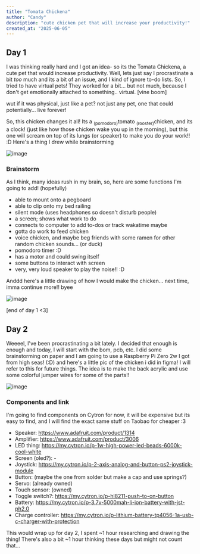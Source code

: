```yaml
---
title: "Tomata Chickena"
author: "Candy"
description: "cute chicken pet that will increase your productivity!"
created_at: "2025-06-05"
---
```


## Day 1
I was thinking really hard and I got an idea- so its the Tomata Chickena, a cute pet that would increase productivity. Well, lets just say I procrastinate a bit *too* much and its a bit of an issue, and I kind of ignore to-do lists. So, I tried to have virtual pets! They worked for a bit... but not much, because I don't get emotionally attached to something.. virtual. [vine boom]

wut if it was physical, just like a pet? not just any pet, one that could potentially... live forever!

So, this chicken changes it all! Its a <sub>(pomodoro)</sub>tomato <sub>(rooster)</sub>chicken, and its a clock! (just like how those chicken wake you up in the morning), but this one will scream on top of its lungs (or speaker) to make you do your work!! :D Here's a thing I drew while brainstorming

![image](https://github.com/user-attachments/assets/f482966b-3fec-492a-9846-30a13a33ea9a)

### Brainstorm
As I think, many ideas rush in my brain, so, here are some functions I'm going to add! (hopefully)

- able to mount onto a pegboard
- able to clip onto my bed railing
- silent mode (uses headphones so doesn't disturb people)
- a screen; shows what work to do
- connects to computer to add to-dos or track wakatime maybe
- gotta do work to feed chicken
- voice chicken, and maybe beg friends with some ramen for other random chicken sounds... (or duck)
- pomodoro timer :D
- has a motor and could swing itself
- some buttons to interact with screen
- very, very loud speaker to play the noise!! :D

Anddd here's a little drawing of how I would make the chicken... next time, imma continue more!! byee

![image](https://github.com/user-attachments/assets/2a4c3c05-2d37-4c03-9d20-419a3fd5612f)

[end of day 1 <3]

## Day 2
Weeeel, I've been procrastinating a bit lately. I decided that enough is enough and today, I will start with the bom, pcb, etc. I did some brainstorming on paper and I am going to use a Raspberry Pi Zero 2w I got from high seas! (:D) and here's a little pic of the chicken i did in figma! I will refer to this for future things. The idea is to make the back acrylic and use some colorful jumper wires for some of the parts!!

![image](https://github.com/user-attachments/assets/5b105674-1907-42e1-b1ce-7fceef57da46)

### Components and link
I'm going to find components on Cytron for now, it will be expensive but its easy to find, and I will find the exact same stuff on Taobao for cheaper :3

- Speaker: https://www.adafruit.com/product/1314
- Amplifier: https://www.adafruit.com/product/3006
- LED thing: https://my.cytron.io/p-1w-high-power-led-beads-6000k-cool-white
- Screen (oled?): -
- Joystick: https://my.cytron.io/p-2-axis-analog-and-button-ps2-joystick-module
- Button: (maybe the one from solder but make a cap and use springs?)
- Servo: (already owned)
- Touch sensor: (owned)
- Toggle switch?: https://my.cytron.io/p-hl8211-push-to-on-button
- Battery: https://my.cytron.io/p-3.7v-5000mah-li-ion-battery-with-jst-ph2.0
- Charge controller: https://my.cytron.io/p-lithium-battery-tp4056-1a-usb-c-charger-with-protection

This would wrap up for day 2, I spent ~1 hour researching and drawing the thing! There's also a bit ~1 hour thinking these days but might not count that...
